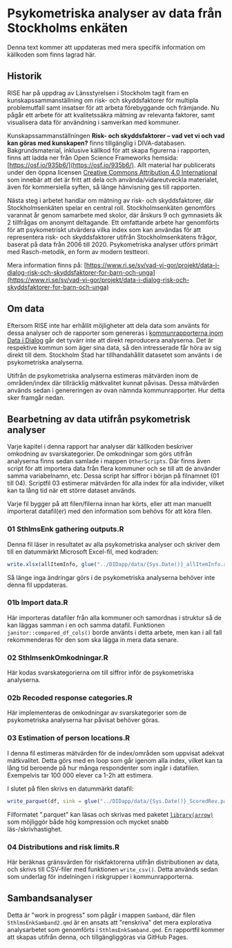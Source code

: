 # Psykometriska analyser av data från Stockholms enkäten  

Denna text kommer att uppdateras med mera specifik information om källkoden som finns lagrad här.

## Historik

RISE har på uppdrag av Länsstyrelsen i Stockholm tagit fram en kunskapssammanställning om risk- och skyddsfaktorer för multipla problemutfall samt insatser för att arbeta förebyggande och främjande. Nu pågår ett arbete för att kvalitetssäkra mätning av relevanta faktorer, samt visualisera data för användning i samverkan med kommuner.

Kunskapssammanställningen **Risk- och skyddsfaktorer – vad vet vi och vad kan göras med kunskapen?** finns tillgänglig i DIVA-databasen. Bakgrundsmaterial, inklusive källkod för att skapa figurerna i rapporten, finns att ladda ner från Open Science Frameworks hemsida: [https://osf.io/935b6/](https://osf.io/935b6/). Allt material har publicerats under den öppna licensen [Creative Commons Attribution 4.0 International](https://creativecommons.org/licenses/by/4.0/) som innebär att det är fritt att dela och använda/vidareutveckla materialet, även för kommersiella syften, så länge hänvisning ges till rapporten.

Nästa steg i arbetet handlar om mätning av risk- och skyddsfaktorer, där Stockholmsenkäten spelar en central roll. Stockholmsenkäten genomförs varannat år genom samarbete med skolor, där årskurs 9 och gymnasiets åk 2 tillfrågas om anonymt deltagande. Ett omfattande arbete har genomförts för att psykometriskt utvärdera vilka index som kan användas för att representera risk- och skyddsfaktorer utifrån Stockholmsenkätens frågor, baserat på data från 2006 till 2020. Psykometriska analyser utförs primärt med Rasch-metodik, en form av modern testteori.

Mera information finns på: [https://www.ri.se/sv/vad-vi-gor/projekt/data-i-dialog-risk-och-skyddsfaktorer-for-barn-och-unga](https://www.ri.se/sv/vad-vi-gor/projekt/data-i-dialog-risk-och-skyddsfaktorer-for-barn-och-unga)

## Om data

Eftersom RISE inte har erhållit möjligheter att dela data som använts för dessa analyser och de rapporter som genereras i [kommunrapporterna inom Data i Dialog](https://github.com/pgmj/DIDreport) går det tyvärr inte att direkt reproducera analyserna. Det är respektive kommun som äger sina data, så den intresserade får höra av sig direkt till dem. Stockholm Stad har tillhandahållit datasetet som använts i de psykometriska analyserna.

Utifrån de psykometriska analyserna estimeras mätvärden inom de områden/index där tillräcklig mätkvalitet kunnat påvisas. Dessa mätvärden används sedan i genereringen av ovan nämnda kommunrapporter. Hur detta sker framgår nedan.

## Bearbetning av data utifrån psykometrisk analyser

Varje kapitel i denna rapport har analyser där källkoden beskriver omkodning av svarskategorier. De omkodningar som görs utifrån analyserna finns sedan samlade i mappen `OtherScripts`. Där finns även script för att importera data från flera kommuner och se till att de använder samma variabelnamn, etc. Dessa script har siffror i början på filnamnet (01 till 04). Scriptfil 03 estimerar mätvärden för alla index för alla individer, vilket kan ta lång tid när ett större dataset används.

Varje fil bygger på att filen/filerna innan har körts, eller att man manuellt importerat datafil(er) med den information som behövs för att köra filen.

### 01 SthlmsEnk gathering outputs.R

Denna fil läser in resultatet av alla psykometriska analyser och skriver dem till en datummärkt Microsoft Excel-fil, med kodraden:
``` r
write.xlsx(allItemInfo, glue("../DIDapp/data/{Sys.Date()}_allItemInfo.xls"), row.names = F)
```
Så länge inga ändringar görs i de psykometriska analyserna behöver inte denna fil uppdateras.

### 01b Import data.R 

Här importeras datafiler från alla kommuner och samordnas i struktur så de kan läggas samman i en och samma datafil. Funktionen `janitor::compared_df_cols()` borde använts i detta arbete, men kan i all fall rekommenderas för den som ska lägga in mera data senare.

### 02 SthlmsenkOmkodningar.R

Här kodas svarskategorierna om till siffror inför de psykometriska analyserna.

### 02b Recoded response categories.R 

Här implementeras de omkodningar av svarskategorier som de psykometriska analyserna har påvisat behöver göras.

### 03 Estimation of person locations.R   

I denna fil estimeras mätvärden för de index/områden som uppvisat adekvat mätkvalitet. Detta görs med en loop som går igenom alla index, vilket kan ta lång tid beroende på hur många respondenter som ingår i datafilen. Exempelvis tar 100 000 elever ca 1-2h att estimera.

I slutet på filen skrivs en datummärkt datafil:
``` r
write_parquet(df, sink = glue("../DIDapp/data/{Sys.Date()}_ScoredRev.parquet"))
```

Filformatet ".parquet" kan läsas och skrivas med paketet [`library(arrow)`](https://arrow.apache.org/docs/r/) som möjliggör både hög kompression och mycket snabb läs-/skrivhastighet.

### 04 Distributions and risk limits.R

Här beräknas gränsvärden för riskfaktorerna utifrån distributionen av data, och skrivs till CSV-filer med funktionen `write_csv()`. Detta används sedan som underlag för indelningen i riskgrupper i kommunrapporterna.

## Sambandsanalyser

Detta är "work in progress" som pågår i mappen `Samband`, där filen `SthlmsEnkSamband2.qmd` är en ansats att "renskriva" det mera explorativa analysarbetet som genomförts i `SthlmsEnkSamband.qmd`. En rapportfil kommer att skapas utifrån denna, och tillgängliggöras via GitHub Pages.